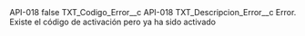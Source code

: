 <?xml version="1.0" encoding="UTF-8"?>
<CustomMetadata xmlns="http://soap.sforce.com/2006/04/metadata" xmlns:xsi="http://www.w3.org/2001/XMLSchema-instance" xmlns:xsd="http://www.w3.org/2001/XMLSchema">
    <label>API-018</label>
    <protected>false</protected>
    <values>
        <field>TXT_Codigo_Error__c</field>
        <value xsi:type="xsd:string">API-018</value>
    </values>
    <values>
        <field>TXT_Descripcion_Error__c</field>
        <value xsi:type="xsd:string">Error. Existe el código de activación pero ya ha sido activado</value>
    </values>
</CustomMetadata>
